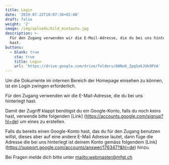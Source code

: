 ```yaml
---
title: Login
date: '2019-07-22T10:07:36+02:00'
draft: false
weight: '2'
image: /img/uploads/bild_mietauto.jpg
description: >-
  Für den Zugang verwenden wir die E-Mail-Adresse, die du bei uns hinterlegt
  hast.
buttons:
  - blank: true
    cta: true
    title: Login
    url: 'https://drive.google.com/drive/folders/0ANu6_Zpq5akJUk9PVA'
---
```

Um die Dokumente im internen Bereich der Homepage einsehen zu können, ist ein Login zwingen erforderlich.

Für den Zugang verwenden wir die E-Mail-Adresse, die du bei uns hinterlegt hast.

Damit der Zugriff klappt benötigst du ein Google-Konto, falls du noch keins hast, verwende bitte folgenden [Link] (https://accounts.google.com/signup?hl=de) um eines zu erstellen.

Falls du bereits einen Google-Konto hast, das du für den Zugang benutzen willst, dieses aber auf eine andere E-Mail Adresse lautet, dann füge die Adresse die bei uns hinterlegt ist deinem Konto gemäss folgendem [Link] (https://support.google.com/accounts/answer/176347?&hl=de) hinzu.

Bei Fragen melde dich bitte unter <mailto:webmaster@mfgt.ch>

